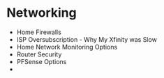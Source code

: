 # Networking

- Home Firewalls
- ISP Oversubscription - Why My Xfinity was Slow
- Home Network Monitoring Options
- Router Security
- PFSense Options
-